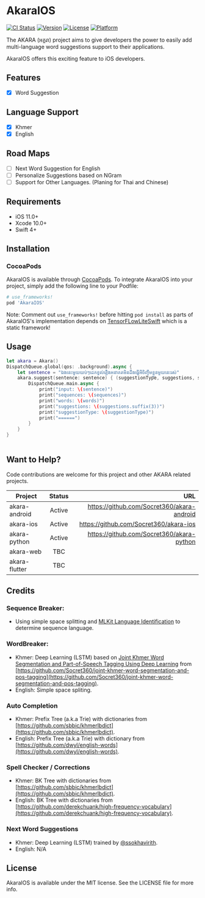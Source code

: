 # AkaraIOS

[![CI Status](https://img.shields.io/travis/vaifathuy/akara-ios.svg?style=flat)](https://travis-ci.org/vaifathuy/akara-ios)
[![Version](https://img.shields.io/cocoapods/v/akara-ios.svg?style=flat)](https://cocoapods.org/pods/akara-ios)
[![License](https://img.shields.io/cocoapods/l/akara-ios.svg?style=flat)](https://cocoapods.org/pods/akara-ios)
[![Platform](https://img.shields.io/cocoapods/p/akara-ios.svg?style=flat)](https://cocoapods.org/pods/akara-ios)

The AKARA (អក្ខរា) project aims to give developers the power to easily add multi-language word suggestions support to their applications. 

AkaraIOS offers this exciting feature to iOS developers.

## Features
- [x] Word Suggestion

## Language Support
- [x] Khmer
- [x] English

## Road Maps

- [ ]  Next Word Suggestion for English
- [ ]  Personalize Suggestions based on NGram
- [ ]  Support for Other Languages. (Planing for Thai and Chinese)

## Requirements

- iOS 11.0+
- Xcode 10.0+
- Swift 4+

## Installation

### CocoaPods

AkaraIOS is available through [CocoaPods](https://cocoapods.org). To integrate
AkaraIOS into your project, simply add the following line to your Podfile:

```ruby
# use_frameworks!
pod 'AkaraIOS'
```

Note: Comment out `use_frameworks!` before hitting `pod install` as parts of AkaraIOS's implementation depends on [TensorFLowLiteSwift](https://www.tensorflow.org/lite/guide/ios) which is a static framework!

## Usage

```swift
let akara = Akara()
DispatchQueue.global(qos: .background).async {
    let sentence = "ឯងនេះមួយយប់ៗដេកខ្វល់រឿងអនាគតមិនដឹងធ្វើអីចិញ្ចឹមខ្លួនមួយនេះរស់"
    akara.suggest(sentence: sentence) { (suggestionType, suggestions, sequences, words) -> Void in
        DispatchQueue.main.async {
            print("input: \(sentence)")
            print("sequences: \(sequences)")
            print("words: \(words)")
            print("suggestions: \(suggestions.suffix(3))")
            print("suggestionType: \(suggestionType)")
            print("======")
        }
    }
}
        
```

## Want to Help?

Code contributions are welcome for this project and other AKARA related projects.

| Project        | Status           | URL  |
| ------------- |:-------------:| -----:|
| akara-android      | Active | https://github.com/Socret360/akara-android |
| akara-ios      | Active      |   https://github.com/Socret360/akara-ios |
| akara-python | Active      | https://github.com/Socret360/akara-python |
| akara-web | TBC      ||
| akara-flutter | TBC      ||


## Credits

### Sequence Breaker:
- Using simple space splitting and [MLKit Language Identification](https://developers.google.com/ml-kit/language/identification) to determine sequence language.

### WordBreaker:
- Khmer: Deep Learning (LSTM) based on [Joint Khmer Word Segmentation and Part-of-Speech Tagging Using Deep Learning](https://arxiv.org/abs/2103.16801) from [https://github.com/Socret360/joint-khmer-word-segmentation-and-pos-tagging](https://github.com/Socret360/joint-khmer-word-segmentation-and-pos-tagging).
- English: Simple space spliting.

### Auto Completion
- Khmer: Prefix Tree (a.k.a Trie) with dictionaries from [https://github.com/sbbic/khmerlbdict](https://github.com/sbbic/khmerlbdict).
- English: Prefix Tree (a.k.a Trie) with dictionary from [https://github.com/dwyl/english-words](https://github.com/dwyl/english-words).

### Spell Checker / Corrections
- Khmer: BK Tree with dictionaries from [https://github.com/sbbic/khmerlbdict](https://github.com/sbbic/khmerlbdict).
- English: BK Tree with dictionaries from [https://github.com/derekchuank/high-frequency-vocabulary](https://github.com/derekchuank/high-frequency-vocabulary).

### Next Word Suggestions
- Khmer: Deep Learning (LSTM) trained by [@ssokhavirith](https://github.com/ssokhavirith?tab=repositories).
- English: N/A

## License

AkaraIOS is available under the MIT license. See the LICENSE file for more info.

